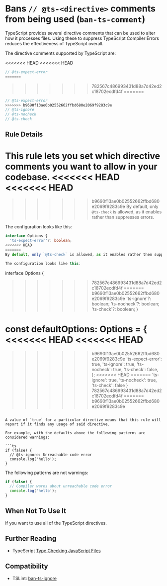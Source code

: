 # Bans `// @ts-<directive>` comments from being used (`ban-ts-comment`)

TypeScript provides several directive comments that can be used to alter how it processes files.
Using these to suppress TypeScript Compiler Errors reduces the effectiveness of TypeScript overall.

The directive comments supported by TypeScript are:

<<<<<<< HEAD
<<<<<<< HEAD
```ts
// @ts-expect-error
=======
```
>>>>>>> 782567c486993431d88a7d42ed2c18702ecdfd4f
=======
```ts
// @ts-expect-error
>>>>>>> b9690f13ae0b02552662ffbd680e2069f9283c9e
// @ts-ignore
// @ts-nocheck
// @ts-check
```

## Rule Details

This rule lets you set which directive comments you want to allow in your codebase.
<<<<<<< HEAD
<<<<<<< HEAD
=======
>>>>>>> b9690f13ae0b02552662ffbd680e2069f9283c9e
By default, only `@ts-check` is allowed, as it enables rather than suppresses errors.

The configuration looks like this:

```ts
interface Options {
  'ts-expect-error'?: boolean;
<<<<<<< HEAD
=======
By default, only `@ts-check` is allowed, as it enables rather then suppresses errors.

The configuration looks like this:

```
interface Options {
>>>>>>> 782567c486993431d88a7d42ed2c18702ecdfd4f
=======
>>>>>>> b9690f13ae0b02552662ffbd680e2069f9283c9e
  'ts-ignore'?: boolean;
  'ts-nocheck'?: boolean;
  'ts-check'?: boolean;
}

const defaultOptions: Options = {
<<<<<<< HEAD
<<<<<<< HEAD
=======
>>>>>>> b9690f13ae0b02552662ffbd680e2069f9283c9e
  'ts-expect-error': true,
  'ts-ignore': true,
  'ts-nocheck': true,
  'ts-check': false,
};
<<<<<<< HEAD
=======
  'ts-ignore': true,
  'ts-nocheck': true,
  'ts-check': false
}
>>>>>>> 782567c486993431d88a7d42ed2c18702ecdfd4f
=======
>>>>>>> b9690f13ae0b02552662ffbd680e2069f9283c9e
```

A value of `true` for a particular directive means that this rule will report if it finds any usage of said directive.

For example, with the defaults above the following patterns are considered warnings:

```ts
if (false) {
  // @ts-ignore: Unreachable code error
  console.log('hello');
}
```

The following patterns are not warnings:

```ts
if (false) {
  // Compiler warns about unreachable code error
  console.log('hello');
}
```

## When Not To Use It

If you want to use all of the TypeScript directives.

## Further Reading

- TypeScript [Type Checking JavaScript Files](https://www.typescriptlang.org/docs/handbook/type-checking-javascript-files.html)

## Compatibility

- TSLint: [ban-ts-ignore](https://palantir.github.io/tslint/rules/ban-ts-ignore/)
